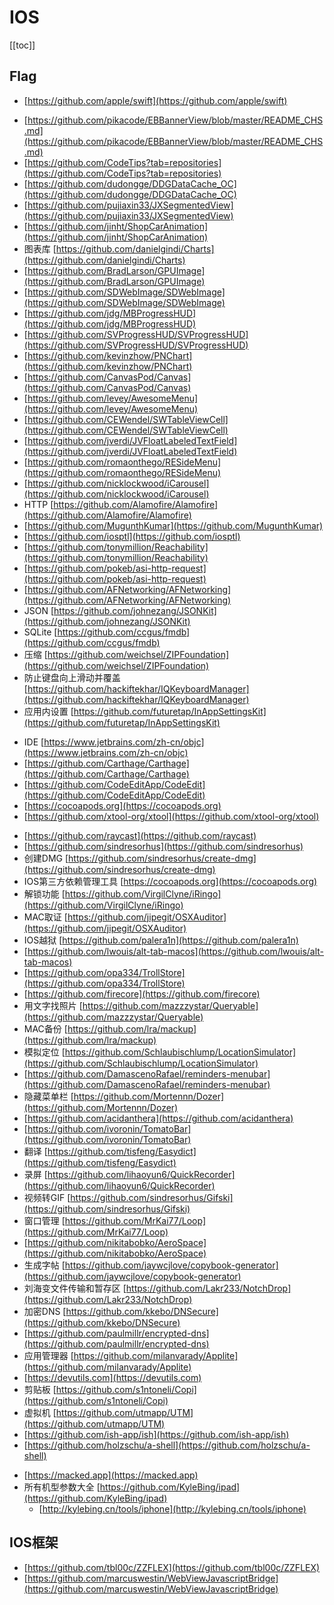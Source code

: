 # IOS

[[toc]]


## Flag

+ [https://github.com/apple/swift](https://github.com/apple/swift)


* [https://github.com/pikacode/EBBannerView/blob/master/README_CHS.md](https://github.com/pikacode/EBBannerView/blob/master/README_CHS.md)
* [https://github.com/CodeTips?tab=repositories](https://github.com/CodeTips?tab=repositories)
* [https://github.com/dudongge/DDGDataCache_OC](https://github.com/dudongge/DDGDataCache_OC)
* [https://github.com/pujiaxin33/JXSegmentedView](https://github.com/pujiaxin33/JXSegmentedView)
* [https://github.com/jinht/ShopCarAnimation](https://github.com/jinht/ShopCarAnimation)
* 图表库 [https://github.com/danielgindi/Charts](https://github.com/danielgindi/Charts)
* [https://github.com/BradLarson/GPUImage](https://github.com/BradLarson/GPUImage)
* [https://github.com/SDWebImage/SDWebImage](https://github.com/SDWebImage/SDWebImage)
* [https://github.com/jdg/MBProgressHUD](https://github.com/jdg/MBProgressHUD)
* [https://github.com/SVProgressHUD/SVProgressHUD](https://github.com/SVProgressHUD/SVProgressHUD)
* [https://github.com/kevinzhow/PNChart](https://github.com/kevinzhow/PNChart)
* [https://github.com/CanvasPod/Canvas](https://github.com/CanvasPod/Canvas)
* [https://github.com/levey/AwesomeMenu](https://github.com/levey/AwesomeMenu)
* [https://github.com/CEWendel/SWTableViewCell](https://github.com/CEWendel/SWTableViewCell)
* [https://github.com/jverdi/JVFloatLabeledTextField](https://github.com/jverdi/JVFloatLabeledTextField)
* [https://github.com/romaonthego/RESideMenu](https://github.com/romaonthego/RESideMenu)
* [https://github.com/nicklockwood/iCarousel](https://github.com/nicklockwood/iCarousel)
* HTTP [https://github.com/Alamofire/Alamofire](https://github.com/Alamofire/Alamofire)
* [https://github.com/MugunthKumar](https://github.com/MugunthKumar)
* [https://github.com/iosptl](https://github.com/iosptl)
* [https://github.com/tonymillion/Reachability](https://github.com/tonymillion/Reachability)
* [https://github.com/pokeb/asi-http-request](https://github.com/pokeb/asi-http-request)
* [https://github.com/AFNetworking/AFNetworking](https://github.com/AFNetworking/AFNetworking)
* JSON [https://github.com/johnezang/JSONKit](https://github.com/johnezang/JSONKit)
* SQLite [https://github.com/ccgus/fmdb](https://github.com/ccgus/fmdb)
* 压缩 [https://github.com/weichsel/ZIPFoundation](https://github.com/weichsel/ZIPFoundation)
* 防止键盘向上滑动并覆盖 [https://github.com/hackiftekhar/IQKeyboardManager](https://github.com/hackiftekhar/IQKeyboardManager)
* 应用内设置 [https://github.com/futuretap/InAppSettingsKit](https://github.com/futuretap/InAppSettingsKit)


+ IDE [https://www.jetbrains.com/zh-cn/objc](https://www.jetbrains.com/zh-cn/objc)
+ [https://github.com/Carthage/Carthage](https://github.com/Carthage/Carthage)
+ [https://github.com/CodeEditApp/CodeEdit](https://github.com/CodeEditApp/CodeEdit)
+ [https://cocoapods.org](https://cocoapods.org)
+ [https://github.com/xtool-org/xtool](https://github.com/xtool-org/xtool)



- [https://github.com/raycast](https://github.com/raycast)
- [https://github.com/sindresorhus](https://github.com/sindresorhus)
- 创建DMG [https://github.com/sindresorhus/create-dmg](https://github.com/sindresorhus/create-dmg)
- IOS第三方依赖管理工具 [https://cocoapods.org](https://cocoapods.org)
- 解锁功能 [https://github.com/VirgilClyne/iRingo](https://github.com/VirgilClyne/iRingo)
- MAC取证 [https://github.com/jipegit/OSXAuditor](https://github.com/jipegit/OSXAuditor)
- IOS越狱 [https://github.com/palera1n](https://github.com/palera1n)
- [https://github.com/lwouis/alt-tab-macos](https://github.com/lwouis/alt-tab-macos)
- [https://github.com/opa334/TrollStore](https://github.com/opa334/TrollStore)
- [https://github.com/firecore](https://github.com/firecore)
- 用文字找照片 [https://github.com/mazzzystar/Queryable](https://github.com/mazzzystar/Queryable)
- MAC备份 [https://github.com/lra/mackup](https://github.com/lra/mackup)
- 模拟定位 [https://github.com/Schlaubischlump/LocationSimulator](https://github.com/Schlaubischlump/LocationSimulator)
- [https://github.com/DamascenoRafael/reminders-menubar](https://github.com/DamascenoRafael/reminders-menubar)
- 隐藏菜单栏 [https://github.com/Mortennn/Dozer](https://github.com/Mortennn/Dozer)
- [https://github.com/acidanthera](https://github.com/acidanthera)
- [https://github.com/ivoronin/TomatoBar](https://github.com/ivoronin/TomatoBar)
- 翻译 [https://github.com/tisfeng/Easydict](https://github.com/tisfeng/Easydict)
- 录屏 [https://github.com/lihaoyun6/QuickRecorder](https://github.com/lihaoyun6/QuickRecorder)
- 视频转GIF [https://github.com/sindresorhus/Gifski](https://github.com/sindresorhus/Gifski)
- 窗口管理 [https://github.com/MrKai77/Loop](https://github.com/MrKai77/Loop)
- [https://github.com/nikitabobko/AeroSpace](https://github.com/nikitabobko/AeroSpace)
- 生成字帖 [https://github.com/jaywcjlove/copybook-generator](https://github.com/jaywcjlove/copybook-generator)
- 刘海变文件传输和暂存区 [https://github.com/Lakr233/NotchDrop](https://github.com/Lakr233/NotchDrop)
- 加密DNS [https://github.com/kkebo/DNSecure](https://github.com/kkebo/DNSecure)
- [https://github.com/paulmillr/encrypted-dns](https://github.com/paulmillr/encrypted-dns)
- 应用管理器 [https://github.com/milanvarady/Applite](https://github.com/milanvarady/Applite)
- [https://devutils.com](https://devutils.com)
- 剪贴板 [https://github.com/s1ntoneli/Copi](https://github.com/s1ntoneli/Copi)
- 虚拟机 [https://github.com/utmapp/UTM](https://github.com/utmapp/UTM)
- [https://github.com/ish-app/ish](https://github.com/ish-app/ish)
- [https://github.com/holzschu/a-shell](https://github.com/holzschu/a-shell)



* [https://macked.app](https://macked.app)
* 所有机型参数大全 [https://github.com/KyleBing/ipad](https://github.com/KyleBing/ipad)
    * [http://kylebing.cn/tools/iphone](http://kylebing.cn/tools/iphone)


## IOS框架

* [https://github.com/tbl00c/ZZFLEX](https://github.com/tbl00c/ZZFLEX)
* [https://github.com/marcuswestin/WebViewJavascriptBridge](https://github.com/marcuswestin/WebViewJavascriptBridge)

